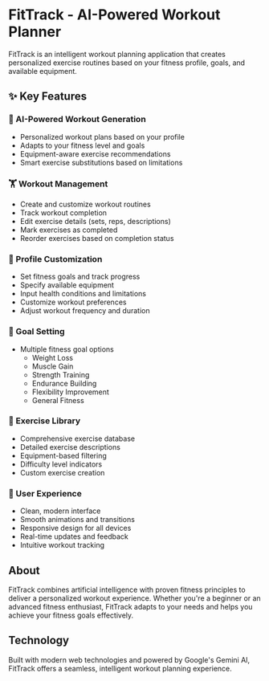 # FitTrack - AI-Powered Workout Planner

FitTrack is an intelligent workout planning application that creates personalized exercise routines based on your fitness profile, goals, and available equipment.

## ✨ Key Features

### 🤖 AI-Powered Workout Generation

- Personalized workout plans based on your profile
- Adapts to your fitness level and goals
- Equipment-aware exercise recommendations
- Smart exercise substitutions based on limitations

### 🏋️ Workout Management

- Create and customize workout routines
- Track workout completion
- Edit exercise details (sets, reps, descriptions)
- Mark exercises as completed
- Reorder exercises based on completion status

### 👤 Profile Customization

- Set fitness goals and track progress
- Specify available equipment
- Input health conditions and limitations
- Customize workout preferences
- Adjust workout frequency and duration

### 🎯 Goal Setting

- Multiple fitness goal options
  - Weight Loss
  - Muscle Gain
  - Strength Training
  - Endurance Building
  - Flexibility Improvement
  - General Fitness

### 💪 Exercise Library

- Comprehensive exercise database
- Detailed exercise descriptions
- Equipment-based filtering
- Difficulty level indicators
- Custom exercise creation

### 📱 User Experience

- Clean, modern interface
- Smooth animations and transitions
- Responsive design for all devices
- Real-time updates and feedback
- Intuitive workout tracking

## About

FitTrack combines artificial intelligence with proven fitness principles to deliver a personalized workout experience. Whether you're a beginner or an advanced fitness enthusiast, FitTrack adapts to your needs and helps you achieve your fitness goals effectively.

## Technology

Built with modern web technologies and powered by Google's Gemini AI, FitTrack offers a seamless, intelligent workout planning experience.
